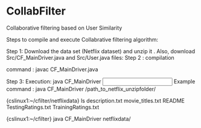 # CollabFilter
Collaborative filtering based on User Similarity 

Steps to compile and execute Collabrative filtering algorithm:

Step 1: Download the data set (Netflix dataset) and unzip it . Also, download Src/CF_MainDriver.java and Src/User.java files:
Step 2 : compilation 

 command : javac CF_MainDriver.java 

 Step 3: Execution: java CF_MainDriver <input directoty data set>
 Example command :  java CF_MainDriver /path_to_netflix_unzipfolder/ 


 {cslinux1:~/cfilter/netflixdata} ls
 description.txt  movie_titles.txt  README  TestingRatings.txt  TrainingRatings.txt

 {cslinux1:~/cfilter} java CF_MainDriver netflixdata/
